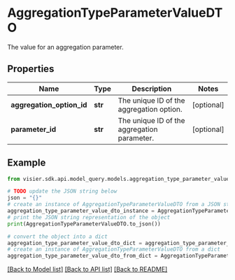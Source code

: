 # AggregationTypeParameterValueDTO

The value for an aggregation parameter.

## Properties

Name | Type | Description | Notes
------------ | ------------- | ------------- | -------------
**aggregation_option_id** | **str** | The unique ID of the aggregation option. | [optional] 
**parameter_id** | **str** | The unique ID of the aggregation parameter. | [optional] 

## Example

```python
from visier.sdk.api.model_query.models.aggregation_type_parameter_value_dto import AggregationTypeParameterValueDTO

# TODO update the JSON string below
json = "{}"
# create an instance of AggregationTypeParameterValueDTO from a JSON string
aggregation_type_parameter_value_dto_instance = AggregationTypeParameterValueDTO.from_json(json)
# print the JSON string representation of the object
print(AggregationTypeParameterValueDTO.to_json())

# convert the object into a dict
aggregation_type_parameter_value_dto_dict = aggregation_type_parameter_value_dto_instance.to_dict()
# create an instance of AggregationTypeParameterValueDTO from a dict
aggregation_type_parameter_value_dto_from_dict = AggregationTypeParameterValueDTO.from_dict(aggregation_type_parameter_value_dto_dict)
```
[[Back to Model list]](../README.md#documentation-for-models) [[Back to API list]](../README.md#documentation-for-api-endpoints) [[Back to README]](../README.md)


